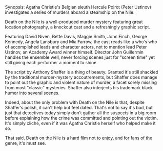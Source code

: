 Synopsis: Agatha Christie's Belgian sleuth Hercule Poirot (Peter Ustinov) investigates a series of murders aboard a steamship on the Nile.

Death on the Nile is a well-produced murder mystery featuring great location photography, a knockout cast and a refreshingly graphic script.

Featuring David Niven, Bette Davis, Maggie Smith, John Finch, George Kennedy, Angela Lansbury and Mia Farrow, the cast reads like a who's who of accomplished leads and character actors, not to mention lead Peter Ustinov, an Academy Award winner himself. Director John Guillermin handles the ensemble well, never forcing scenes just for "screen time" yet still giving each performer a moment to shine.

The script by Anthony Shaffer is a thing of beauty. Granted it's still shackled by the traditional murder-mystery accoutrements, but Shaffer does manage to point out the graphic and violent nature of murder, a facet sorely missing from most "classic" mysteries. Shaffer also interjects his trademark black humor into several scenes.

Indeed, about the only problem with Death on the Nile is that, despite Shaffer's polish, it can't help but feel dated. That's not to say it's bad, but just that detectives today simply don't gather all the suspects in a big room before explaining how the crime was committed and pointing out the victim. It's simply cliché, even if it was Agatha Christie herself who helped make it so.

That said, Death on the Nile is a hard film not to enjoy, and for fans of the genre, it's must see.